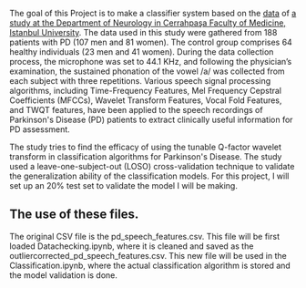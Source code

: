 The goal of this Project is to make a classifier system based on the [data](https://archive.ics.uci.edu/dataset/470/parkinson+s+disease+classification) of [a study at the Department of Neurology in Cerrahpaşa Faculty of Medicine, Istanbul University](https://doi.org/10.1016/j.asoc.2018.10.022). The data used in this study were gathered from 188 patients with PD (107 men and 81 women). The control group comprises 64 healthy individuals (23 men and 41 women). During the data collection process, the microphone was set to 44.1 KHz, and following the physician’s examination, the sustained phonation of the vowel /a/ was collected from each subject with three repetitions. Various speech signal processing algorithms, including Time-Frequency Features, Mel Frequency Cepstral Coefficients (MFCCs), Wavelet Transform Features, Vocal Fold Features, and TWQT features, have been applied to the speech recordings of Parkinson's Disease (PD) patients to extract clinically useful information for PD assessment.

The study tries to find the efficacy of using the tunable Q-factor wavelet transform in classification algorithms for Parkinson's Disease. The study used a leave-one-subject-out (LOSO) cross-validation technique to validate the generalization ability of the classification models. For this project, I will set up an 20% test set to validate the model I will be making.

## The use of these files.
The original CSV file is the pd_speech_features.csv. This file will be first loaded Datachecking.ipynb, where it is cleaned and saved as the outliercorrected_pd_speech_features.csv. This new file will be used in the Classification.ipynb, where the actual classification algorithm is stored and the model validation is done.

